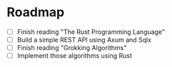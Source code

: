 # Roadmap

- [ ] Finish reading "The Rust Programming Language"
- [ ] Build a simple REST API using Axum and Sqlx
- [ ] Finish reading "Grokking Algorithms"
- [ ] Implement those algorithms using Rust
